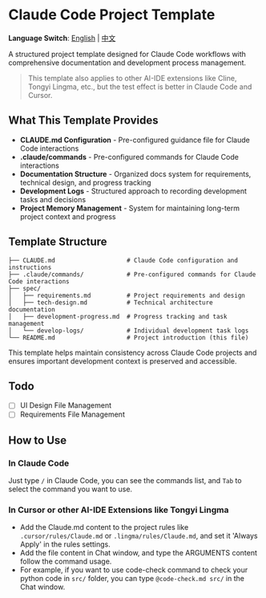# Claude Code Project Template

**Language Switch**: [English](README.md) | [中文](README.zh-CN.md)

A structured project template designed for Claude Code workflows with comprehensive documentation and development process management.

> This template also applies to other AI-IDE extensions like Cline, Tongyi Lingma, etc., but the test effect is better in Claude Code and Cursor.

## What This Template Provides

- **CLAUDE.md Configuration** - Pre-configured guidance file for Claude Code interactions
- **.claude/commands** - Pre-configured commands for Claude Code interactions
- **Documentation Structure** - Organized docs system for requirements, technical design, and progress tracking
- **Development Logs** - Structured approach to recording development tasks and decisions
- **Project Memory Management** - System for maintaining long-term project context and progress

## Template Structure

```
├── CLAUDE.md                    # Claude Code configuration and instructions
├── .claude/commands/            # Pre-configured commands for Claude Code interactions
├── spec/
│   ├── requirements.md          # Project requirements and design
│   ├── tech-design.md           # Technical architecture documentation
│   ├── development-progress.md  # Progress tracking and task management
│   └── develop-logs/            # Individual development task logs
└── README.md                    # Project introduction (this file)
```

This template helps maintain consistency across Claude Code projects and ensures important development context is preserved and accessible.

## Todo

- [ ] UI Design File Management
- [ ] Requirements File Management

## How to Use

### In Claude Code

Just type `/` in Claude Code, you can see the commands list, and `Tab` to select the command you want to use.

### In Cursor or other AI-IDE Extensions like Tongyi Lingma

- Add the Claude.md content to the project rules like `.cursor/rules/Claude.md` or `.lingma/rules/Claude.md`, and set it 'Always Apply' in the rules settings.
- Add the file content in Chat window, and type the ARGUMENTS content follow the command usage.
- For example, if you want to use code-check command to check your python code in `src/` folder, you can type `@code-check.md src/` in the Chat window.
